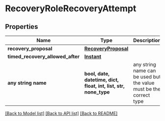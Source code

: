 # RecoveryRoleRecoveryAttempt


## Properties
Name | Type | Description | Notes
------------ | ------------- | ------------- | -------------
**recovery_proposal** | [**RecoveryProposal**](RecoveryProposal.md) |  | 
**timed_recovery_allowed_after** | [**Instant**](Instant.md) |  | [optional] 
**any string name** | **bool, date, datetime, dict, float, int, list, str, none_type** | any string name can be used but the value must be the correct type | [optional]

[[Back to Model list]](../README.md#documentation-for-models) [[Back to API list]](../README.md#documentation-for-api-endpoints) [[Back to README]](../README.md)


